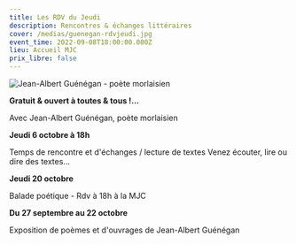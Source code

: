 ```yaml
---
title: Les RDV du Jeudi
description: Rencontres & échanges littéraires
cover: /medias/guenegan-rdvjeudi.jpg
event_time: 2022-09-08T18:00:00.000Z
lieu: Accueil MJC
prix_libre: false
---
```

![Jean-Albert Guénégan - poète morlaisien](/medias/guenegan-rdvjeudi.jpg)

**Gratuit & ouvert à toutes & tous !...**

Avec Jean-Albert Guénégan, poète morlaisien



**Jeudi 6 octobre à 18h**

Temps de rencontre et d'échanges / lecture de textes
Venez écouter, lire ou dire des textes...



**Jeudi 20 octobre**

Balade poétique - Rdv à 18h à la MJC



**Du 27 septembre au 22 octobre**

Exposition de poèmes et d'ouvrages de Jean-Albert Guénégan